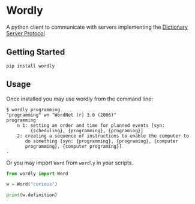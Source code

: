 # Wordly

A python client to communicate with servers implementing the
[Dictionary Server Protocol](https://datatracker.ietf.org/doc/html/rfc2229>)

## Getting Started

```
pip install wordly
```

## Usage

Once installed you may use wordly from the command line:

```
$ wordly programming
"programming" wn "WordNet (r) 3.0 (2006)"
programming
    n 1: setting an order and time for planned events [syn:
         {scheduling}, {programming}, {programing}]
    2: creating a sequence of instructions to enable the computer to
       do something [syn: {programming}, {programing}, {computer
       programming}, {computer programing}]
.
```

Or you may import `Word` from `wordly` in your scripts.

```py
from wordly import Word

w = Word("curious")

print(w.definition)
```
